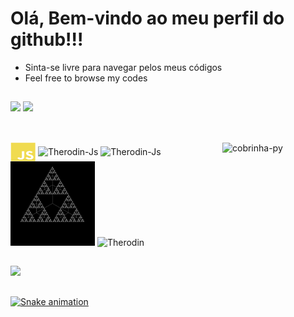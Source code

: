 # Olá, Bem-vindo ao meu perfil do github!!!
- Sinta-se livre para navegar pelos meus códigos
- Feel free to browse my codes
##

<div>
  <img height="150em" src="https://github-readme-stats.vercel.app/api?username=Therodin&show_icons=true&theme=tokyonight&include_all_commits=true&count_private=true&PAT_1=Therodin"/>
  <img height="150em" src="https://github-readme-stats.vercel.app/api/top-langs/?username=Therodin&langs_count=4&theme=tokyonight&layout=compact&PAT_1=Therodin"/>
</div>

##

<div style:"display: inline_block"><br>
<img align="center" alt="Therodin-Js" height="30" width="40" src="https://raw.githubusercontent.com/devicons/devicon/master/icons/javascript/javascript-plain.svg">
<img align="center" alt="Therodin-Js" height="30" width="50" src=https://img.shields.io/badge/Python-3776AB?style=for-the-badge&logo=python&logoColor=white>
<img align="center" alt="Therodin-Js" height="30" width="50" src=https://img.shields.io/badge/C-00599C?style=for-the-badge&logo=c&logoColor=blue>
<img align="right" alt="cobrinha-py" height="165" width="165" src=https://cdn.discordapp.com/attachments/449738304145850398/916494140391444561/7ff2fb665ecc0df9a22ad4a3b9a0ee29.jpg>
<img height="135" width="135" src=https://raw.githubusercontent.com/fawzeus/fawzeus/main/Fractal_tree.gif>
<img src="https://komarev.com/ghpvc/?username=Therodin&color=blue" alt="Therodin" /> 
</div>

##

<div>
  <a href="https://www.linkedin.com/in/gabriel-messias-80a29b215/">
    <img src=https://img.shields.io/badge/LinkedIn-0077B5?style=for-the-badge&logo=linkedin&logoColor=white>
    
</div>
  
##
  
![Snake animation](https://github.com/Therodin/Therodin/blob/output/github-contribution-grid-snake.svg)
